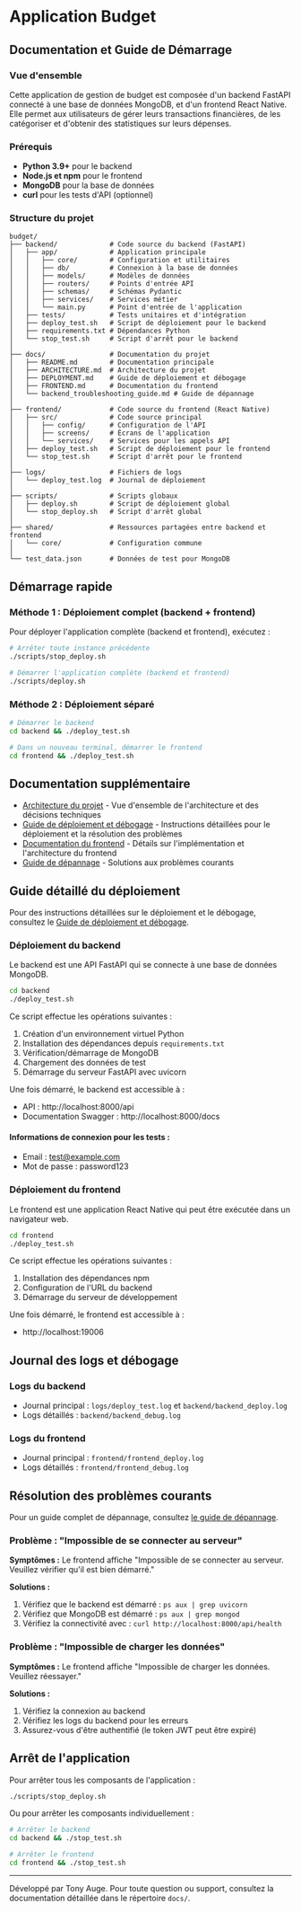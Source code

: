 # Application Budget

## Documentation et Guide de Démarrage

### Vue d'ensemble
Cette application de gestion de budget est composée d'un backend FastAPI connecté à une base de données MongoDB, et d'un frontend React Native. Elle permet aux utilisateurs de gérer leurs transactions financières, de les catégoriser et d'obtenir des statistiques sur leurs dépenses.

### Prérequis
- **Python 3.9+** pour le backend
- **Node.js et npm** pour le frontend
- **MongoDB** pour la base de données
- **curl** pour les tests d'API (optionnel)

### Structure du projet
```
budget/
├── backend/             # Code source du backend (FastAPI)
│   ├── app/             # Application principale
│   │   ├── core/        # Configuration et utilitaires
│   │   ├── db/          # Connexion à la base de données
│   │   ├── models/      # Modèles de données
│   │   ├── routers/     # Points d'entrée API
│   │   ├── schemas/     # Schémas Pydantic
│   │   ├── services/    # Services métier
│   │   └── main.py      # Point d'entrée de l'application
│   ├── tests/           # Tests unitaires et d'intégration
│   ├── deploy_test.sh   # Script de déploiement pour le backend
│   ├── requirements.txt # Dépendances Python
│   └── stop_test.sh     # Script d'arrêt pour le backend
│
├── docs/                # Documentation du projet
│   ├── README.md        # Documentation principale
│   ├── ARCHITECTURE.md  # Architecture du projet
│   ├── DEPLOYMENT.md    # Guide de déploiement et débogage
│   ├── FRONTEND.md      # Documentation du frontend
│   └── backend_troubleshooting_guide.md # Guide de dépannage
│
├── frontend/            # Code source du frontend (React Native)
│   ├── src/             # Code source principal
│   │   ├── config/      # Configuration de l'API
│   │   ├── screens/     # Écrans de l'application
│   │   └── services/    # Services pour les appels API
│   ├── deploy_test.sh   # Script de déploiement pour le frontend
│   └── stop_test.sh     # Script d'arrêt pour le frontend
│
├── logs/                # Fichiers de logs
│   └── deploy_test.log  # Journal de déploiement
│
├── scripts/             # Scripts globaux
│   ├── deploy.sh        # Script de déploiement global
│   └── stop_deploy.sh   # Script d'arrêt global
│
├── shared/              # Ressources partagées entre backend et frontend
│   └── core/            # Configuration commune
│
└── test_data.json       # Données de test pour MongoDB
```

## Démarrage rapide

### Méthode 1 : Déploiement complet (backend + frontend)

Pour déployer l'application complète (backend et frontend), exécutez :

```bash
# Arrêter toute instance précédente
./scripts/stop_deploy.sh

# Démarrer l'application complète (backend et frontend)
./scripts/deploy.sh
```

### Méthode 2 : Déploiement séparé

```bash
# Démarrer le backend
cd backend && ./deploy_test.sh

# Dans un nouveau terminal, démarrer le frontend
cd frontend && ./deploy_test.sh
```

## Documentation supplémentaire

- [Architecture du projet](./ARCHITECTURE.md) - Vue d'ensemble de l'architecture et des décisions techniques
- [Guide de déploiement et débogage](./DEPLOYMENT.md) - Instructions détaillées pour le déploiement et la résolution des problèmes
- [Documentation du frontend](./FRONTEND.md) - Détails sur l'implémentation et l'architecture du frontend
- [Guide de dépannage](./backend_troubleshooting_guide.md) - Solutions aux problèmes courants

## Guide détaillé du déploiement

Pour des instructions détaillées sur le déploiement et le débogage, consultez le [Guide de déploiement et débogage](./DEPLOYMENT.md).

### Déploiement du backend

Le backend est une API FastAPI qui se connecte à une base de données MongoDB.

```bash
cd backend
./deploy_test.sh
```

Ce script effectue les opérations suivantes :
1. Création d'un environnement virtuel Python
2. Installation des dépendances depuis `requirements.txt`
3. Vérification/démarrage de MongoDB
4. Chargement des données de test
5. Démarrage du serveur FastAPI avec uvicorn

Une fois démarré, le backend est accessible à :
- API : http://localhost:8000/api
- Documentation Swagger : http://localhost:8000/docs

#### Informations de connexion pour les tests :
- Email : test@example.com
- Mot de passe : password123

### Déploiement du frontend

Le frontend est une application React Native qui peut être exécutée dans un navigateur web.

```bash
cd frontend
./deploy_test.sh
```

Ce script effectue les opérations suivantes :
1. Installation des dépendances npm
2. Configuration de l'URL du backend
3. Démarrage du serveur de développement

Une fois démarré, le frontend est accessible à :
- http://localhost:19006

## Journal des logs et débogage

### Logs du backend
- Journal principal : `logs/deploy_test.log` et `backend/backend_deploy.log`
- Logs détaillés : `backend/backend_debug.log`

### Logs du frontend
- Journal principal : `frontend/frontend_deploy.log`
- Logs détaillés : `frontend/frontend_debug.log`

## Résolution des problèmes courants

Pour un guide complet de dépannage, consultez [le guide de dépannage](budget_app_troubleshooting_guide.md).

### Problème : "Impossible de se connecter au serveur"
**Symptômes :** Le frontend affiche "Impossible de se connecter au serveur. Veuillez vérifier qu'il est bien démarré."

**Solutions :**
1. Vérifiez que le backend est démarré : `ps aux | grep uvicorn`
2. Vérifiez que MongoDB est démarré : `ps aux | grep mongod`
3. Vérifiez la connectivité avec : `curl http://localhost:8000/api/health`

### Problème : "Impossible de charger les données"
**Symptômes :** Le frontend affiche "Impossible de charger les données. Veuillez réessayer."

**Solutions :**
1. Vérifiez la connexion au backend
2. Vérifiez les logs du backend pour les erreurs
3. Assurez-vous d'être authentifié (le token JWT peut être expiré)

## Arrêt de l'application

Pour arrêter tous les composants de l'application :

```bash
./scripts/stop_deploy.sh
```

Ou pour arrêter les composants individuellement :

```bash
# Arrêter le backend
cd backend && ./stop_test.sh

# Arrêter le frontend
cd frontend && ./stop_test.sh
```

---

Développé par Tony Auge. Pour toute question ou support, consultez la documentation détaillée dans le répertoire `docs/`. 